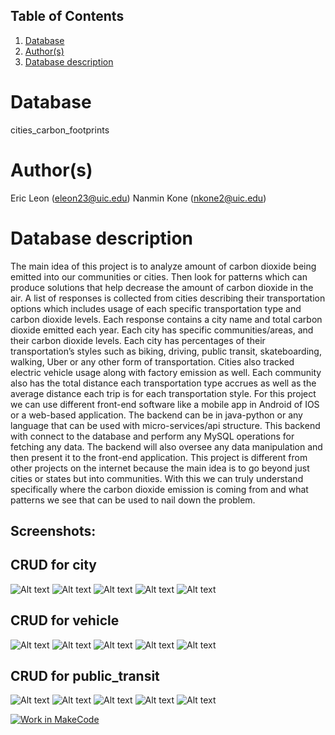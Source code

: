## Table of Contents
1. [Database](#database)
1. [Author(s)](#author)
1. [Database description](#description)
 
# Database
cities_carbon_footprints

# Author(s)
Eric Leon (eleon23@uic.edu)
Nanmin Kone (nkone2@uic.edu)

# Database description
The main idea of this project is to analyze amount of carbon dioxide being emitted into our communities or cities. Then look for patterns which can produce solutions that help decrease the amount of carbon dioxide in the air.
 	A list of responses is collected from cities describing their transportation options which includes usage of each specific transportation type and carbon dioxide levels. Each response contains a city name and total carbon dioxide emitted each year. Each city has specific communities/areas, and their carbon dioxide levels. Each city has percentages of their transportation’s styles such as biking, driving, public transit, skateboarding, walking, Uber or any other form of transportation. Cities also tracked electric vehicle usage along with factory emission as well. Each community also has the total distance each transportation type accrues as well as the average distance each trip is for each transportation style. 
	For this project we can use different front-end software like a mobile app in Android of IOS or a web-based application. The backend can be in java-python or any language that can be used with micro-services/api structure. This backend with connect to the database and perform any MySQL operations for fetching any data. The backend will also oversee any data manipulation and then present it to the front-end application. 
	This project is different from other projects on the internet because the main idea is to go beyond just cities or states but into communities. With this we can truly understand specifically where the carbon dioxide emission is coming from and what patterns we see that can be used to nail down the problem. 


## Screenshots:

## CRUD for city
![Alt text](/screenshots/cityCrud.PNG?raw=true)
![Alt text](/screenshots/cityCreate.PNG?raw=true)
![Alt text](/screenshots/cityRead.PNG?raw=true)
![Alt text](/screenshots/citySave.PNG?raw=true)
![Alt text](/screenshots/cityDelete.PNG?raw=true)

## CRUD for vehicle

![Alt text](/screenshots/vehicleCrud.PNG?raw=true)
![Alt text](/screenshots/vehicleCreate.PNG?raw=true)
![Alt text](/screenshots/vehicleRead.PNG?raw=true)
![Alt text](/screenshots/vehicleUpdate.PNG?raw=true)
![Alt text](/screenshots/vehicleDelete.PNG?raw=true)

## CRUD for public_transit

![Alt text](/screenshots/public_transit_crud.PNG?raw=true)
![Alt text](/screenshots/pt_create.PNG?raw=true)
![Alt text](/screenshots/pt_read.PNG?raw=true)
![Alt text](/screenshots/pt_update.PNG?raw=true)
![Alt text](/screenshots/pt_delete.PNG?raw=true)

[![Work in MakeCode](https://classroom.github.com/assets/work-in-make-code-c53f0c86300af1a64cdd5dc830e2509efd17c8cb483a722cacaee84d10eb8ec9.svg)](https://classroom.github.com/online_ide?assignment_repo_id=5816973&assignment_repo_type=AssignmentRepo)
